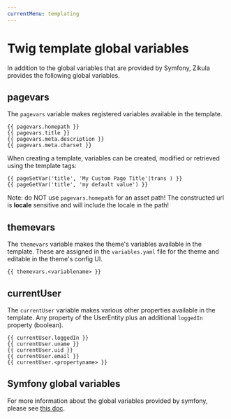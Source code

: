 ```yaml
---
currentMenu: templating
---
```

# Twig template global variables

In addition to the global variables that are provided by Symfony, Zikula provides the following global variables.

## pagevars

The `pagevars` variable makes registered variables available in the template.

```twig
{{ pagevars.homepath }}
{{ pagevars.title }}
{{ pagevars.meta.description }}
{{ pagevars.meta.charset }}
```

When creating a template, variables can be created, modified or retrieved using the template tags:

```twig
{{ pageSetVar('title', 'My Custom Page Title'|trans ) }}
{{ pageGetVar('title', 'my default value') }}
```

Note: do NOT use `pagevars.homepath` for an asset path! The constructed url is **locale** sensitive and will include the
locale in the path!

## themevars

The `themevars` variable makes the theme's variables available in the template. These are assigned in the
`variables.yaml` file for the theme and editable in the theme's config UI.

```twig
{{ themevars.<variablename> }}
```

## currentUser

The `currentUser` variable makes various other properties available in the template. Any property of the UserEntity
plus an additional `loggedIn` property (boolean).

```twig
{{ currentUser.loggedIn }}
{{ currentUser.uname }}
{{ currentUser.uid }}
{{ currentUser.email }}
{{ currentUser.<propertyname> }}
```

## Symfony global variables

For more information about the global variables provided by symfony, please see [this doc](https://symfony.com/doc/current/templates.html#the-app-global-variable).
